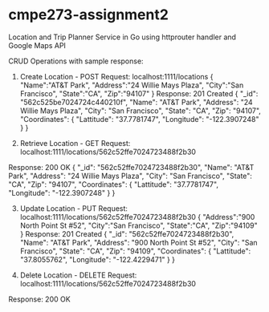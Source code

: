 # cmpe273-assignment2

Location and Trip Planner Service in Go using httprouter handler and Google Maps API

CRUD Operations with sample response:

1. Create Location - POST
Request: localhost:1111/locations
{
    "Name":"AT&T Park",
    "Address":"24 Willie Mays Plaza",
    "City":"San Francisco",
    "State":"CA",
    "Zip":"94107"
}
Response: 201 Created
{
  "_id": "562c525be7024724c440210f",
  "Name": "AT&T Park",
  "Address": "24 Willie Mays Plaza",
  "City": "San Francisco",
  "State": "CA",
  "Zip": "94107",
  "Coordinates": {
    "Lattitude": "37.7781747",
    "Longitude": "-122.3907248"
  }
}

2. Retrieve Location - GET
Request: localhost:1111/locations/562c52ffe7024723488f2b30

Response: 200 OK
{
  "_id": "562c52ffe7024723488f2b30",
  "Name": "AT&T Park",
  "Address": "24 Willie Mays Plaza",
  "City": "San Francisco",
  "State": "CA",
  "Zip": "94107",
  "Coordinates": {
    "Lattitude": "37.7781747",
    "Longitude": "-122.3907248"
  }
}

3. Update Location - PUT
Request: localhost:1111/locations/562c52ffe7024723488f2b30
{
    "Address":"900 North Point St #52",
    "City":"San Francisco",
    "State":"CA",
    "Zip":"94109"
}
Response: 201 Created
{
  "_id": "562c52ffe7024723488f2b30",
  "Name": "AT&T Park",
  "Address": "900 North Point St #52",
  "City": "San Francisco",
  "State": "CA",
  "Zip": "94109",
  "Coordinates": {
    "Lattitude": "37.8055762",
    "Longitude": "-122.4229471"
  }
}

4. Delete Location - DELETE
Request: localhost:1111/locations/562c52ffe7024723488f2b30

Response: 200 OK
